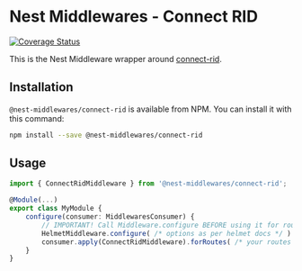 # Nest Middlewares - Connect RID

[![Coverage Status](https://coveralls.io/repos/github/wbhob/nest-middlewares/badge.svg?branch=master)](https://coveralls.io/github/wbhob/nest-middlewares?branch=master)

This is the Nest Middleware wrapper around [connect-rid](http://www.npmjs.com/package/connect-rid).

## Installation

`@nest-middlewares/connect-rid` is available from NPM. You can install it with this command:

```sh
npm install --save @nest-middlewares/connect-rid
```

## Usage

```ts
import { ConnectRidMiddleware } from '@nest-middlewares/connect-rid';

@Module(...)
export class MyModule {
    configure(consumer: MiddlewaresConsumer) {
        // IMPORTANT! Call Middleware.configure BEFORE using it for routes
        HelmetMiddleware.configure( /* options as per helmet docs */ )
        consumer.apply(ConnectRidMiddleware).forRoutes( /* your routes */ );
    }
}
```
